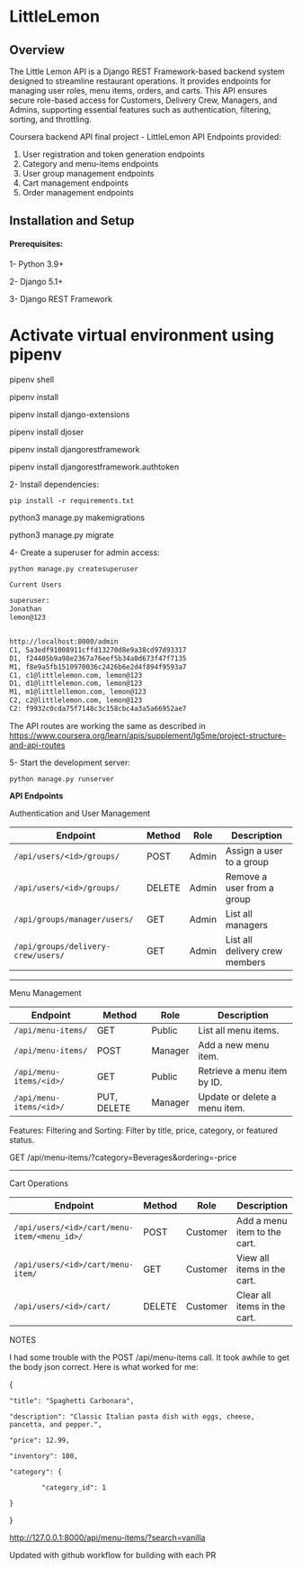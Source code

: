 # LittleLemon

## Overview

The Little Lemon API is a Django REST Framework-based backend system designed to streamline restaurant operations. It provides endpoints for managing user roles, menu items, orders, and carts. This API ensures secure role-based access for Customers, Delivery Crew, Managers, and Admins, supporting essential features such as authentication, filtering, sorting, and throttling.

Coursera backend API final project - LittleLemon API
Endpoints provided:
1. User registration and token generation endpoints
2. Category and menu-items endpoints
3. User group management endpoints
4. Cart management endpoints
5. Order management endpoints

## Installation and Setup

#### Prerequisites:

1- Python 3.9+

2- Django 5.1+

3- Django REST Framework

# Activate virtual environment using pipenv

pipenv shell

pipenv install

pipenv install django-extensions

pipenv install djoser

pipenv install djangorestframework

pipenv install djangorestframework.authtoken

2- Install dependencies:

    pip install -r requirements.txt

python3 manage.py makemigrations

python3 manage.py migrate

4- Create a superuser for admin access:

    python manage.py createsuperuser

```sh
Current Users
```

```sh
superuser: 
Jonathan
lemon@123


http://localhost:8000/admin
C1, 5a3edf91008911cffd13270d8e9a38cd97d93317
D1, f24405b9a98e2367a76eef5b34a0d673f47f7135
M1, f8e9a5fb1510970036c2426b6e2d4f894f9593a7
C1, c1@littlelemon.com, lemon@123
D1, d1@littlelemon.com, lemon@123
M1, m1@littlellemon.com, lemon@123
C2, c2@littlelemon.com, lemon@123
C2: f9932c0cda75f7148c3c158cbc4a3a5a66952ae7


```

The API routes are working the same as described in https://www.coursera.org/learn/apis/supplement/Ig5me/project-structure-and-api-routes

5- Start the development server:

    python manage.py runserver

**API Endpoints**

Authentication and User Management

| Endpoint                         | Method | Role  | Description                     |
|----------------------------------|--------|-------|---------------------------------|
| `/api/users/<id>/groups/`          | POST   | Admin | Assign a user to a group        |
| `/api/users/<id>/groups/ `        | DELETE | Admin | Remove a user from a group      |
| `/api/groups/manager/users/`       | GET    | Admin | List all managers               |
| `/api/groups/delivery-crew/users/` | GET    | Admin | List all delivery crew members  |

---

Menu Management

| Endpoint                | Method        | Role     | Description                  |
|-------------------------|---------------|----------|------------------------------|
| `/api/menu-items/`      | GET           | Public   | List all menu items.         |
| `/api/menu-items/`      | POST          | Manager  | Add a new menu item.         |
| `/api/menu-items/<id>/` | GET           | Public   | Retrieve a menu item by ID.  |
| `/api/menu-items/<id>/` | PUT, DELETE   | Manager  | Update or delete a menu item.|
Features:
Filtering and Sorting: Filter by title, price, category, or featured status.

GET /api/menu-items/?category=Beverages&ordering=-price

---

Cart Operations

| Endpoint                                   | Method | Role      | Description                  |
|-------------------------------------------|--------|-----------|------------------------------|
| `/api/users/<id>/cart/menu-item/<menu_id>/`   | POST   | Customer  | Add a menu item to the cart. |
| `/api/users/<id>/cart/menu-item/`             | GET    | Customer  | View all items in the cart.  |
| `/api/users/<id>/cart/`                       | DELETE | Customer  | Clear all items in the cart. |


NOTES

I had some trouble with the POST /api/menu-items call. It took awhile to get the body json correct. Here is what worked for me:

{

    "title": "Spaghetti Carbonara",
    
    "description": "Classic Italian pasta dish with eggs, cheese, pancetta, and pepper.",
    
    "price": 12.99,
	
    "inventory": 100,
    
    "category": {
			
            "category_id": 1
	
    }

}

http://127.0.0.1:8000/api/menu-items/?search=vanilla


Updated with github workflow for building with each PR
